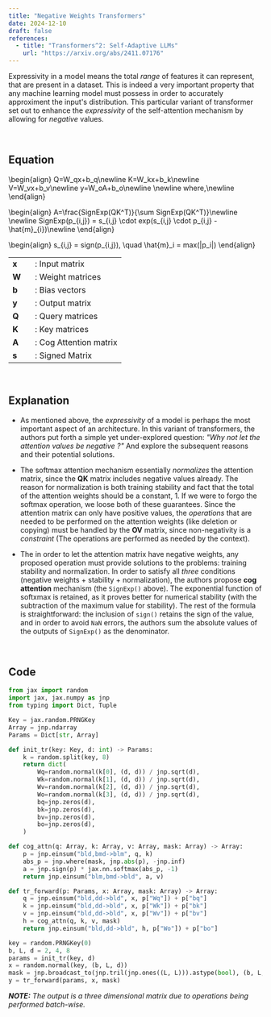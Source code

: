 ```yaml
---
title: "Negative Weights Transformers"
date: 2024-12-10
draft: false
references:
  - title: "Transformers^2: Self-Adaptive LLMs"
    url: "https://arxiv.org/abs/2411.07176"  
---
```


Expressivity in a model means the total _range_ of features it can represent, that are present in a dataset. This is indeed a very important property that any machine learning model must possess in order to accurately approximent the input's distribution. This particular variant of transformer set out to enhance the _expressivity_ of the self-attention mechanism by allowing for _negative_ values.

<br>

## Equation

\begin{align}
Q=W_qx+b_q\newline
K=W_kx+b_k\newline
V=W_vx+b_v\newline
y=W_oA+b_o\newline
\newline
where,\newline
\end{align}

\begin{align}
A=\frac{SignExp(QK^T)}{\sum SignExp(QK^T)}\newline
\newline
SignExp(p_{i,j}) = s_{i,j} \cdot exp(s_{i,j} \cdot p_{i,j} - \hat{m}_{i})\newline
\end{align}

\begin{align}
s_{i,j} = sign(p_{i,j})\, \quad \hat{m}_i = max(|p_i|)
\end{align}

<table style="border-collapse: collapse;">
  <tr>
    <td style="padding-right: 20px; vertical-align: middle;"><strong>x</strong></td>
    <td style="vertical-align: middle;">: Input matrix</td>
  </tr>
  <tr>
    <td style="padding-right: 20px; vertical-align: middle;"><strong>W</strong><i></i></td>
    <td style="vertical-align: middle;">: Weight matrices</td>
  </tr>
  <tr>
    <td style="padding-right: 20px; vertical-align: middle;"><strong>b</strong></td>
    <td style="vertical-align: middle;">: Bias vectors</td>
  </tr>
  <tr>
    <td style="padding-right: 20px; vertical-align: middle;"><strong>y</strong></td>
    <td style="vertical-align: middle;">: Output matrix</td>
  </tr>
  <tr>
    <td style="padding-right: 20px; vertical-align: middle;"><strong>Q</strong><i></i></td>
    <td style="vertical-align: middle;">: Query matrices</td>
  </tr>
  <tr>
    <td style="padding-right: 20px; vertical-align: middle;"><strong>K</strong><i></i></td>
    <td style="vertical-align: middle;">: Key matrices</td>
  </tr>
  <tr>
    <td style="padding-right: 20px; vertical-align: middle;"><strong>A</strong><i></i></td>
    <td style="vertical-align: middle;">: Cog Attention matrix</td>
  </tr>
  <tr>
    <td style="padding-right: 20px; vertical-align: middle;"><strong>s</strong></td>
    <td style="vertical-align: middle;">: Signed Matrix</td>
  </tr>

</table>

<br>

## Explanation

- As mentioned above, the _expressivity_ of a model is perhaps the most important aspect of an architecture. In this variant of transformers, the authors put forth a simple yet under-explored question: _"Why not let the attention values be negative ?"_ And explore the subsequent reasons and their potential solutions. 

- The softmax attention mechanism essentially _normalizes_ the attention matrix, since the **QK** matrix includes negative values already. The reason for normalization is both training stability and fact that the total of the attention weights should be a constant, 1. If we were to forgo the softmax operation, we loose both of these guarantees. Since the attention matrix can only have positive values, the _operations_ that are needed to be performed on the attention weights (like deletion or copying) must be handled by the **OV** matrix, since non-negativity is a _constraint_ (The operations are performed as needed by the context). 

- The in order to let the attention matrix have negative weights, any proposed operation must provide solutions to the problems: training stability and normalization. In order to satisfy all _three_ conditions (negative weights + stability + normalization), the authors propose **cog attention** mechanism (the `SignExp()` above). The exponential function of softxmax is retained, as it proves better for numerical stability (with the subtraction of the maximum value for stability). The rest of the formula is straightforward: the inclusion of `sign()` retains the sign of the value, and in order to avoid `NaN` errors, the authors sum the absolute values of the outputs of `SignExp()` as the denominator. 

<br>

## Code

```python
from jax import random
import jax, jax.numpy as jnp
from typing import Dict, Tuple

Key = jax.random.PRNGKey
Array = jnp.ndarray
Params = Dict[str, Array]

def init_tr(key: Key, d: int) -> Params:
    k = random.split(key, 8)
    return dict(
        Wq=random.normal(k[0], (d, d)) / jnp.sqrt(d),
        Wk=random.normal(k[1], (d, d)) / jnp.sqrt(d),
        Wv=random.normal(k[2], (d, d)) / jnp.sqrt(d),
        Wo=random.normal(k[3], (d, d)) / jnp.sqrt(d),
        bq=jnp.zeros(d),
        bk=jnp.zeros(d),
        bv=jnp.zeros(d),
        bo=jnp.zeros(d),
    )

def cog_attn(q: Array, k: Array, v: Array, mask: Array) -> Array:
    p = jnp.einsum("bld,bmd->blm", q, k)
    abs_p = jnp.where(mask, jnp.abs(p), -jnp.inf)
    a = jnp.sign(p) * jax.nn.softmax(abs_p, -1)
    return jnp.einsum("blm,bmd->bld", a, v)

def tr_forward(p: Params, x: Array, mask: Array) -> Array:
    q = jnp.einsum("bld,dd->bld", x, p["Wq"]) + p["bq"]
    k = jnp.einsum("bld,dd->bld", x, p["Wk"]) + p["bk"]
    v = jnp.einsum("bld,dd->bld", x, p["Wv"]) + p["bv"]
    h = cog_attn(q, k, v, mask)
    return jnp.einsum("bld,dd->bld", h, p["Wo"]) + p["bo"]

key = random.PRNGKey(0)
b, L, d = 2, 4, 8
params = init_tr(key, d)
x = random.normal(key, (b, L, d))
mask = jnp.broadcast_to(jnp.tril(jnp.ones((L, L))).astype(bool), (b, L, L))
y = tr_forward(params, x, mask)
```

_**NOTE:** The output is a three dimensional matrix due to operations being performed batch-wise._